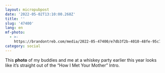 ```yaml
---
layout: micropubpost
date: '2022-05-02T13:10:00.268Z'
title: ''
slug: '47400'
lang: en
mf-photo:
  - >-
    https://brandontreb.com/media/2022-05-47400/e7db3f2b-4010-48fe-95c7-1056226aebb3.jpeg
category: social
---
```

This **photo** of my buddies and me at a whiskey party earlier this year looks like it’s straight out of the “How I Met Your Mother” Intro. 
